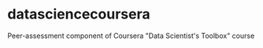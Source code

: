 datasciencecoursera
===================

Peer-assessment component of Coursera "Data Scientist's Toolbox" course

